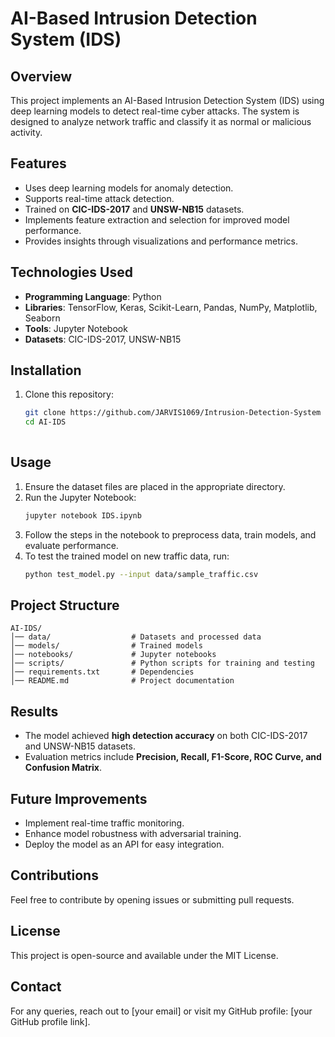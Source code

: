 # AI-Based Intrusion Detection System (IDS)

## Overview
This project implements an AI-Based Intrusion Detection System (IDS) using deep learning models to detect real-time cyber attacks. The system is designed to analyze network traffic and classify it as normal or malicious activity.

## Features
- Uses deep learning models for anomaly detection.
- Supports real-time attack detection.
- Trained on **CIC-IDS-2017** and **UNSW-NB15** datasets.
- Implements feature extraction and selection for improved model performance.
- Provides insights through visualizations and performance metrics.

## Technologies Used
- **Programming Language**: Python
- **Libraries**: TensorFlow, Keras, Scikit-Learn, Pandas, NumPy, Matplotlib, Seaborn
- **Tools**: Jupyter Notebook
- **Datasets**: CIC-IDS-2017, UNSW-NB15

## Installation
1. Clone this repository:
   ```sh
   git clone https://github.com/JARVIS1069/Intrusion-Detection-System
   cd AI-IDS
  

## Usage
1. Ensure the dataset files are placed in the appropriate directory.
2. Run the Jupyter Notebook:
   ```sh
   jupyter notebook IDS.ipynb
   ```
3. Follow the steps in the notebook to preprocess data, train models, and evaluate performance.
4. To test the trained model on new traffic data, run:
   ```sh
   python test_model.py --input data/sample_traffic.csv
   ```

## Project Structure
```
AI-IDS/
│── data/                  # Datasets and processed data
│── models/                # Trained models
│── notebooks/             # Jupyter notebooks
│── scripts/               # Python scripts for training and testing
│── requirements.txt       # Dependencies
│── README.md              # Project documentation
```

## Results
- The model achieved **high detection accuracy** on both CIC-IDS-2017 and UNSW-NB15 datasets.
- Evaluation metrics include **Precision, Recall, F1-Score, ROC Curve, and Confusion Matrix**.

## Future Improvements
- Implement real-time traffic monitoring.
- Enhance model robustness with adversarial training.
- Deploy the model as an API for easy integration.

## Contributions
Feel free to contribute by opening issues or submitting pull requests.

## License
This project is open-source and available under the MIT License.

## Contact
For any queries, reach out to [your email] or visit my GitHub profile: [your GitHub profile link].

